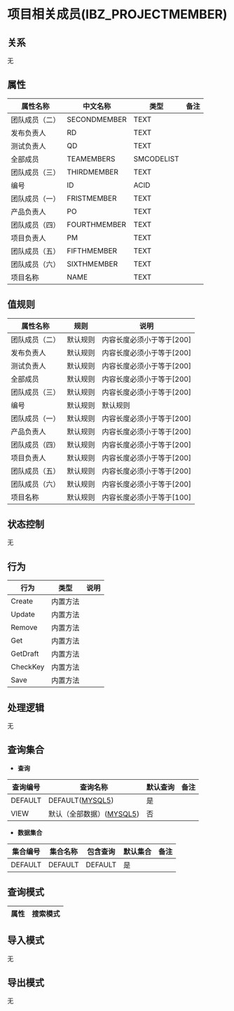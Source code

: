 # 项目相关成员(IBZ_PROJECTMEMBER)

  

## 关系
无

## 属性

| 属性名称        |    中文名称    | 类型     |  备注  |
| --------   |------------| -----   |  -------- | 
|团队成员（二）|SECONDMEMBER|TEXT|&nbsp;|
|发布负责人|RD|TEXT|&nbsp;|
|测试负责人|QD|TEXT|&nbsp;|
|全部成员|TEAMEMBERS|SMCODELIST|&nbsp;|
|团队成员（三）|THIRDMEMBER|TEXT|&nbsp;|
|编号|ID|ACID|&nbsp;|
|团队成员（一）|FRISTMEMBER|TEXT|&nbsp;|
|产品负责人|PO|TEXT|&nbsp;|
|团队成员（四）|FOURTHMEMBER|TEXT|&nbsp;|
|项目负责人|PM|TEXT|&nbsp;|
|团队成员（五）|FIFTHMEMBER|TEXT|&nbsp;|
|团队成员（六）|SIXTHMEMBER|TEXT|&nbsp;|
|项目名称|NAME|TEXT|&nbsp;|

## 值规则
| 属性名称    | 规则    |  说明  |
| --------   |------------| ----- | 
|团队成员（二）|默认规则|内容长度必须小于等于[200]|
|发布负责人|默认规则|内容长度必须小于等于[200]|
|测试负责人|默认规则|内容长度必须小于等于[200]|
|全部成员|默认规则|内容长度必须小于等于[200]|
|团队成员（三）|默认规则|内容长度必须小于等于[200]|
|编号|默认规则|默认规则|
|团队成员（一）|默认规则|内容长度必须小于等于[200]|
|产品负责人|默认规则|内容长度必须小于等于[200]|
|团队成员（四）|默认规则|内容长度必须小于等于[200]|
|项目负责人|默认规则|内容长度必须小于等于[200]|
|团队成员（五）|默认规则|内容长度必须小于等于[200]|
|团队成员（六）|默认规则|内容长度必须小于等于[200]|
|项目名称|默认规则|内容长度必须小于等于[100]|

## 状态控制

无


## 行为
| 行为    | 类型    |  说明  |
| --------   |------------| ----- | 
|Create|内置方法|&nbsp;|
|Update|内置方法|&nbsp;|
|Remove|内置方法|&nbsp;|
|Get|内置方法|&nbsp;|
|GetDraft|内置方法|&nbsp;|
|CheckKey|内置方法|&nbsp;|
|Save|内置方法|&nbsp;|

## 处理逻辑
无

## 查询集合

* **查询**

| 查询编号 | 查询名称       | 默认查询 |   备注|
| --------  | --------   | --------   | ----- |
|DEFAULT|DEFAULT([MYSQL5](../../appendix/query_MYSQL5.md#IbzProjectMember_Default))|是|&nbsp;|
|VIEW|默认（全部数据）([MYSQL5](../../appendix/query_MYSQL5.md#IbzProjectMember_View))|否|&nbsp;|

* **数据集合**

| 集合编号 | 集合名称   |  包含查询  | 默认集合 |   备注|
| --------  | --------   | -------- | --------   | ----- |
|DEFAULT|DEFAULT|DEFAULT|是|&nbsp;|

## 查询模式
| 属性      |    搜索模式     |
| --------   |------------|

## 导入模式
无


## 导出模式
无
